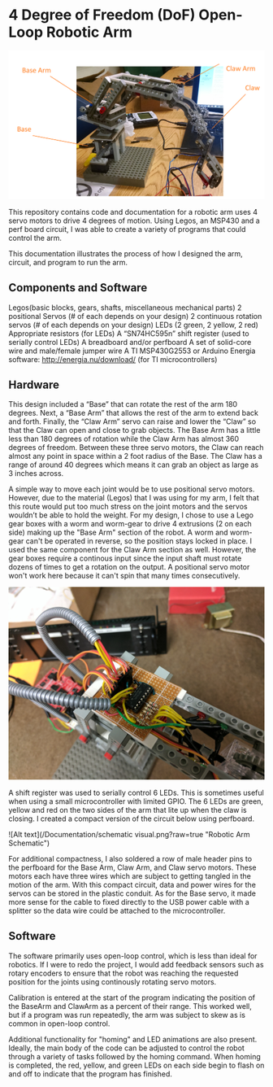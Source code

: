 # 4 Degree of Freedom (DoF) Open-Loop Robotic Arm

![Alt text](/Documentation/clawWithSectionLabels.png?raw=true "Robotic Arm Sections")

This repository contains code and documentation for a robotic arm uses 4 servo motors to drive 4 degrees of motion. Using Legos, an MSP430 and a perf board circuit, I was able to create a variety of programs that could control the arm.

This documentation illustrates the process of how I designed the arm, circuit, and program to run the arm.

## Components and Software
Legos(basic blocks, gears, shafts, miscellaneous mechanical parts)
2 positional Servos (# of each depends on your design)
2 continuous rotation servos (# of each depends on your design)
LEDs (2 green, 2 yellow, 2 red)
Appropriate resistors (for LEDs)
A “SN74HC595n” shift register (used to serially control LEDs)
A breadboard and/or perfboard
A set of solid-core wire and male/female jumper wire
A TI MSP430G2553 or Arduino
Energia software: http://energia.nu/download/ (for TI microcontrollers)

## Hardware

This design included a “Base” that can rotate the rest of the arm 180 degrees. Next, a “Base Arm” that allows the rest of the arm to extend back and forth. Finally, the “Claw Arm” servo can raise and lower the “Claw” so that the Claw can open and close to grab objects. The Base Arm has a little less than 180 degrees of rotation while the Claw Arm has almost 360 degrees of freedom. Between these three servo motors, the Claw can reach almost any point in space within a 2 foot radius of the Base. The Claw has a range of around 40 degrees which means it can grab an object as large as 3 inches across.

A simple way to move each joint would be to use positional servo motors. However, due to the material (Legos) that I was using for my arm, I felt that this route would put too much stress on the joint motors and the servos wouldn’t be able to hold the weight. For my design, I chose to use a Lego gear boxes with a worm and worm-gear to drive 4 extrusions (2 on each side) making up the "Base Arm" section of the robot. A worm and worm-gear can't be operated in reverse, so the position stays locked in place. I used the same component for the Claw Arm section as well. However, the gear boxes require a continous input since the input shaft must rotate dozens of times to get a rotation on the output. A positional servo motor won't work here because it can't spin that many times consecutively. 

![Alt text](/Documentation/closeupOfPerfBoard.jpg?raw=true "Robotic Arm Main Circuit")

A shift register was used to serially control 6 LEDs. This is sometimes useful when using a small microcontroller with limited GPIO.
The 6 LEDs are green, yellow and red on the two sides of the arm that lite up when the claw is closing. I created a compact version of the circuit below using perfboard.

![Alt text](/Documentation/schematic visual.png?raw=true "Robotic Arm Schematic")

For additional compactness, I also soldered a row of male header pins to the perfboard for the Base Arm, Claw Arm, and Claw servo motors. These motors each have three wires which are subject to getting tangled in the motion of the arm. With this compact circuit, data and power wires for the servos can be stored in the plastic conduit. As for the Base servo, it made more sense for the cable to fixed directly to the USB power cable with a splitter so the data wire could be attached to the microcontroller.

## Software

The software primarily uses open-loop control, which is less than ideal for robotics. If I were to redo the project, I would add feedback sensors such as rotary encoders to ensure that the robot was reaching the requested position for the joints using continously rotating servo motors.

Calibration is entered at the start of the program indicating the position of the BaseArm and ClawArm as a percent of their range. This worked well, but if a program was run repeatedly, the arm was subject to skew as is common in open-loop control.

Additional functionality for "homing" and LED animations are also present. Ideally, the main body of the code can be adjusted to control the robot through a variety of tasks followed by the homing command. When homing is completed, the red, yellow, and green LEDs on each side begin to flash on and off to indicate that the program has finished.
